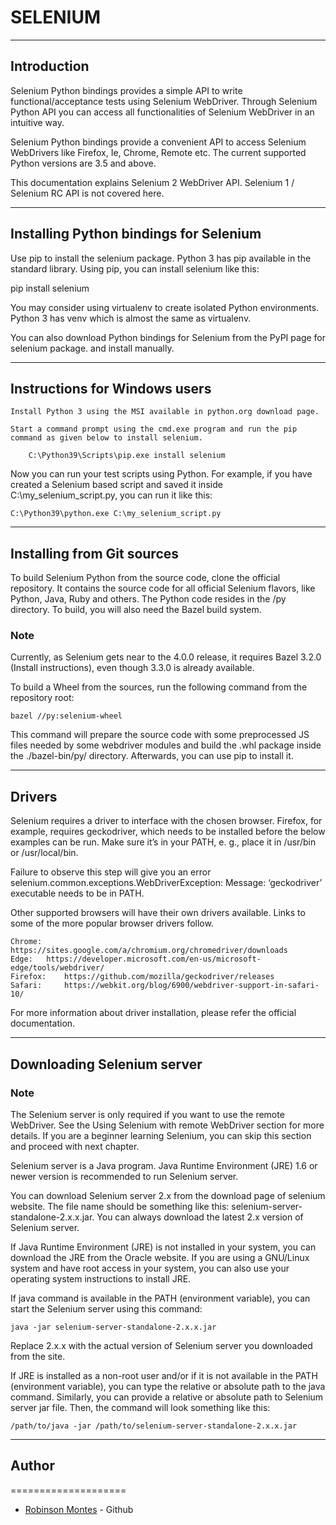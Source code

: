 # SELENIUM

---
## Introduction

Selenium Python bindings provides a simple API to write functional/acceptance tests using Selenium WebDriver. Through Selenium Python API you can access all functionalities of Selenium WebDriver in an intuitive way.

Selenium Python bindings provide a convenient API to access Selenium WebDrivers like Firefox, Ie, Chrome, Remote etc. The current supported Python versions are 3.5 and above.

This documentation explains Selenium 2 WebDriver API. Selenium 1 / Selenium RC API is not covered here.

---
## Installing Python bindings for Selenium

Use pip to install the selenium package. Python 3 has pip available in the standard library. Using pip, you can install selenium like this:

pip install selenium

You may consider using virtualenv to create isolated Python environments. Python 3 has venv which is almost the same as virtualenv.

You can also download Python bindings for Selenium from the PyPI page for selenium package. and install manually.

---
## Instructions for Windows users

    Install Python 3 using the MSI available in python.org download page.

    Start a command prompt using the cmd.exe program and run the pip command as given below to install selenium.
```
    C:\Python39\Scripts\pip.exe install selenium
```
Now you can run your test scripts using Python. For example, if you have created a Selenium based script and saved it inside C:\my_selenium_script.py, you can run it like this:
```
C:\Python39\python.exe C:\my_selenium_script.py
```

---
## Installing from Git sources

To build Selenium Python from the source code, clone the official repository. It contains the source code for all official Selenium flavors, like Python, Java, Ruby and others. The Python code resides in the /py directory. To build, you will also need the Bazel build system.

### Note
Currently, as Selenium gets near to the 4.0.0 release, it requires Bazel 3.2.0 (Install instructions), even though 3.3.0 is already available.

To build a Wheel from the sources, run the following command from the repository root:
```
bazel //py:selenium-wheel
```
This command will prepare the source code with some preprocessed JS files needed by some webdriver modules and build the .whl package inside the ./bazel-bin/py/ directory. Afterwards, you can use pip to install it.

---
## Drivers

Selenium requires a driver to interface with the chosen browser. Firefox, for example, requires geckodriver, which needs to be installed before the below examples can be run. Make sure it’s in your PATH, e. g., place it in /usr/bin or /usr/local/bin.

Failure to observe this step will give you an error selenium.common.exceptions.WebDriverException: Message: ‘geckodriver’ executable needs to be in PATH.

Other supported browsers will have their own drivers available. Links to some of the more popular browser drivers follow.
```
Chrome: 	https://sites.google.com/a/chromium.org/chromedriver/downloads
Edge: 	https://developer.microsoft.com/en-us/microsoft-edge/tools/webdriver/
Firefox: 	https://github.com/mozilla/geckodriver/releases
Safari: 	https://webkit.org/blog/6900/webdriver-support-in-safari-10/
```
For more information about driver installation, please refer the official documentation.

---
## Downloading Selenium server

### Note

The Selenium server is only required if you want to use the remote WebDriver. See the Using Selenium with remote WebDriver section for more details. If you are a beginner learning Selenium, you can skip this section and proceed with next chapter.

Selenium server is a Java program. Java Runtime Environment (JRE) 1.6 or newer version is recommended to run Selenium server.

You can download Selenium server 2.x from the download page of selenium website. The file name should be something like this: selenium-server-standalone-2.x.x.jar. You can always download the latest 2.x version of Selenium server.

If Java Runtime Environment (JRE) is not installed in your system, you can download the JRE from the Oracle website. If you are using a GNU/Linux system and have root access in your system, you can also use your operating system instructions to install JRE.

If java command is available in the PATH (environment variable), you can start the Selenium server using this command:
```
java -jar selenium-server-standalone-2.x.x.jar
```
Replace 2.x.x with the actual version of Selenium server you downloaded from the site.

If JRE is installed as a non-root user and/or if it is not available in the PATH (environment variable), you can type the relative or absolute path to the java command. Similarly, you can provide a relative or absolute path to Selenium server jar file. Then, the command will look something like this:
```
/path/to/java -jar /path/to/selenium-server-standalone-2.x.x.jar
```

---
## Author
====================
* [Robinson Montes](https:www.github.com/mecomontes) - Github
